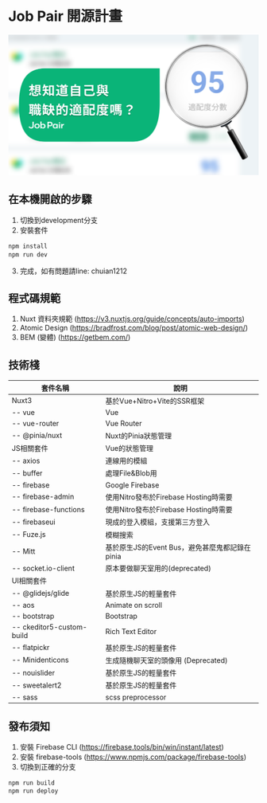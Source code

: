 # Job Pair 開源計畫
![Job Pair Logo](./assets/ogImageJob.png)

## 在本機開啟的步驟
1. 切換到development分支
2. 安裝套件
```javascript
npm install
npm run dev
```
3. 完成，如有問題請line: chuian1212

## 程式碼規範
1. Nuxt 資料夾規範 (https://v3.nuxtjs.org/guide/concepts/auto-imports)
2. Atomic Design (https://bradfrost.com/blog/post/atomic-web-design/)
3. BEM (變體) (https://getbem.com/)

## 技術棧
| 套件名稱                   | 說明                                           |
| -------------------------- | ---------------------------------------------- |
| Nuxt3                      | 基於Vue+Nitro+Vite的SSR框架                    |
| --  vue                    | Vue                                            |
| --  vue-router             | Vue Router                                     |
| --  @pinia/nuxt            | Nuxt的Pinia狀態管理                            |
| JS相關套件                 | Vue的狀態管理                                  |
| --  axios                  | 連線用的模組                                   |
| --  buffer                 | 處理File&Blob用                                |
| --  firebase               | Google Firebase                                |
| --  firebase-admin         | 使用Nitro發布於Firebase Hosting時需要          |
| --  firebase-functions     | 使用Nitro發布於Firebase Hosting時需要          |
| --  firebaseui             | 現成的登入模組，支援第三方登入                 |
| --  Fuze.js                | 模糊搜索                                       |
| --  Mitt                   | 基於原生JS的Event Bus，避免甚麼鬼都記錄在pinia |
| --  socket.io-client       | 原本要做聊天室用的(deprecated)                 |
| UI相關套件                 |                                                |
| --  @glidejs/glide         | 基於原生JS的輕量套件                           |
| --  aos                    | Animate on scroll                              |
| --  bootstrap              | Bootstrap                                      |
| --  ckeditor5-custom-build | Rich Text Editor                               |
| --  flatpickr              | 基於原生JS的輕量套件                           |
| --  Minidenticons          | 生成隨機聊天室的頭像用 (Deprecated)            |
| --  nouislider             | 基於原生JS的輕量套件                           |
| --  sweetalert2            | 基於原生JS的輕量套件                           |
| --  sass                   | scss preprocessor                              |

## 發布須知
1. 安裝 Firebase CLI (https://firebase.tools/bin/win/instant/latest)
2. 安裝 firebase-tools (https://www.npmjs.com/package/firebase-tools)
3. 切換到正確的分支
```
npm run build
npm run deploy
```